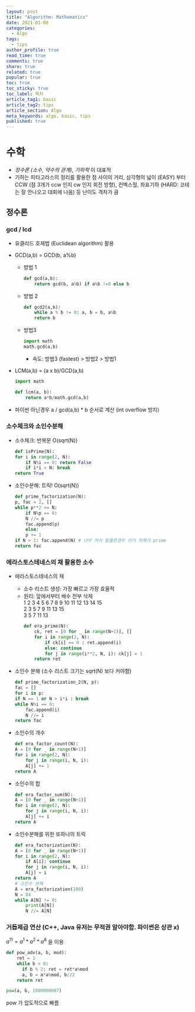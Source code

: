 ```yaml
---
layout: post
title: "Algorithm: Mathematics"
date: 2021-01-08
categories:
  - Algo
tags:
  - tips
author_profile: true
read_time: true
comments: true
share: true
related: true
popular: true
toc: true
toc_sticky: true
toc_label: 목차
article_tag1: basic
article_tag2: tips
article_section: Algo
meta_keywords: algo, basic, tips
published: true
---
```



# 수학
- _정수론 (소수, 약수의 관계)_, _기하학_ 이 대표적
- 기하는 피타고라스의 정리를 활용한 점 사이의 거리, 삼각형의 넓이 (EASY) 부터 CCW (점 3개가 ccw 인지 cw 인지 회전 방향), 컨벡스헐, 좌표기하 (HARD: 코테는 잘 안나오고 대회에 나옴) 등 난이도 격차가 큼

## 정수론
### gcd / lcd
- 유클리드 호제법 (Euclidean algorithm) 활용 
- GCD(a,b) = GCD(b, a%b)
  - 방법 1
    ``` python
    def gcd(a,b):
        return gcd(b, a%b) if a%b !=0 else b
    ```
  - 방법 2
    ``` python
    def gcd2(a,b):
        while a % b != 0: a, b = b, a%b
        return b
    ```
  - 방법3
    ``` python
    import math
    math.gcd(a,b)
    ```

    - 속도: 방법3 (fastest) > 방법2 > 방법1

- LCM(a,b) = (a x b)/GCD(a,b)
    ``` python
    import math
    
    def lcm(a, b):
        return a*b/math.gcd(a,b)
    ```
- 파이썬 아닌경우 a / gcd(a,b) * b 순서로 계산 (int overflow 방지)


### 소수체크와 소인수분해
- 소수체크: 반복문 O(sqrt(N))
    ``` python
    def isPrime(N):
    for i in range(2, N):
        if N%i == 0: return False
        if i*i > N: break
    return True
    ```

- 소인수분해: 트릭! O(sqrt(N))
    ``` python
    def prime_factorization(N):
    p, fac = 2, []
    while p**2 <= N:
        if N%p == 0:
        N //= p
        fac.append(p)
        else:
        p += 1
    if N > 1: fac.append(N) # 너무 커서 탈출한경우 이거 자체가 prime
    return fac
    ```

### 에라스토스테네스의 채 활용한 소수
- 에라스토스테네스의 채
  - 소수 리스트 생성: 가장 빠르고 가장 효율적
  - 원리: 앞에서부터 배수 전부 삭제  
           1 2 3 4 5 6 7 8 9 10 11 12 13 14 15  
             2 3   5   7   9    11    13    15  
               3   5   7        11    13  
    ``` python
    def era_prime(N):
        ck, ret = [0 for _ in range(N+1)], []
        for i in range(2, N):
            if ck[i] == 0 : ret.append(i)
            else: continue
            for j in range(i**2, N, i): ck[j] = 1
        return ret
    ```
- 소인수 분해 (소수 리스트 크기는 sqrt(N) 보다 커야함)
    ``` python
    def prime_factorization_2(N, p):
    fac = []
    for i in p:
    if N == 1 or N > i*i : break
    while N%i == 0:
        fac.append(i)
        N //= i
    return fac
    ```

- 소인수의 개수
    ``` python
    def era_factor_count(N):
    A = [0 for _ in range(N+1)]
    for i in range(2, N):
        for j in range(i, N, i):
        A[j] += 1
    return A
    ```
- 소인수의 합
    ``` python
    def era_factor_sum(N):
    A = [0 for _ in range(N+1)]
    for i in range(2, N):
        for j in range(i, N, i):
        A[j] += i
    return A
    ```
- 소인수분해를 위한 또하나의 트릭
    ``` python
    def era_factorization(N):
    A = [0 for _ in range(N+1)]
    for i in range(2, N):
        if A[i]: continue
        for j in range(i, N, i):
        A[j] = i
    return A
    # 소인수 분해
    A = era_factorization(100)
    N = 84
    while A[N] != 0:
        print(A[N])
        N //= A[N]
    ```

### 거듭제곱 연산 (C++, Java 유저는 무적권 알아야함. 파이썬은 상관 x)
$a ^ {11} = a ^ 1 * a ^ 2 * a ^ 8$ 을 이용

``` python
def pow_adv(a, b, mod):
    ret = 1
    while b > 0:
      if b % 2: ret = ret*a%mod
      a, b = a*a%mod, b//2
    return ret

pow(a, b, 1000000007)
```
pow 가 압도적으로 빠름